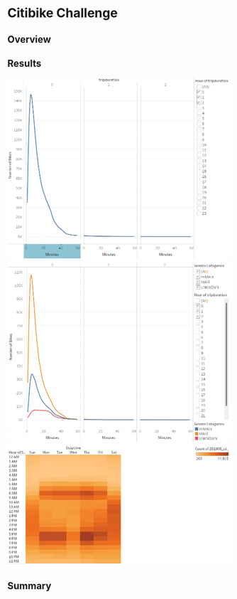 # Citibike Challenge
## Overview
## Results
![image](https://github.com/awill1786/bikesharing/blob/main/Resources/Checkout%20Times%20for%20Users.png?raw=true)
![image](https://github.com/awill1786/bikesharing/blob/main/Resources/Checkout%20Times%20by%20Gender.png?raw=true)
![image](https://github.com/awill1786/bikesharing/blob/main/Resources/Trips%20by%20Weekday%20for%20Each%20Hour.png?raw=true)
## Summary
